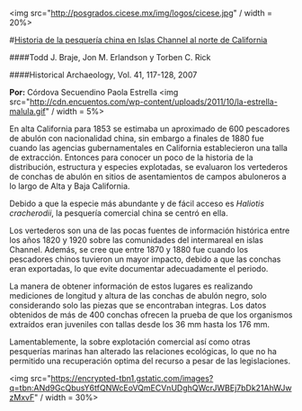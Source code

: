 <img src="http://posgrados.cicese.mx/img/logos/cicese.jpg" / width = 20%>

#[Historia de la pesquería china en Islas Channel al norte de California](https://www.researchgate.net/publication/285667661_An_historic_Chinese_abalone_fishery_on_California's_Northern_Channel_Islands)

####Todd J. Braje, Jon M. Erlandson y Torben C. Rick 

####Historical Archaeology, Vol. 41, 117-128, 2007

**Por:** Córdova Secuendino Paola Estrella 
<img src="http://cdn.encuentos.com/wp-content/uploads/2011/10/la-estrella-malula.gif" / width = 5%>

En alta California para 1853 se estimaba un aproximado de 600 pescadores de abulón con nacionalidad china, sin embargo a finales de 1880 fue cuando las agencias gubernamentales en California establecieron una talla de extracción. Entonces para conocer un poco de la historia  de la distribución, estructura y especies explotadas, se evaluaron  los vertederos de conchas de abulón en sitios de asentamientos de campos abuloneros a lo largo de Alta y Baja California.  

Debido a que la especie más abundante y de fácil acceso es *Haliotis cracherodii*, la pesquería comercial china se centró en ella.

Los vertederos son una de las pocas fuentes de información histórica entre los años 1820 y 1920 sobre las comunidades del intermareal en islas Channel. Además, se cree que entre 1870 y 1880 fue cuando los pescadores chinos tuvieron un mayor impacto, debido a que las conchas eran exportadas, lo que evite documentar adecuadamente el periodo.

La manera de obtener información de estos lugares es realizando mediciones de longitud y altura de las conchas de abulón negro, solo considerando solo las piezas que se encontraban integras. Los datos obtenidos de más de 400 conchas ofrecen la prueba de que los organismos extraídos eran juveniles con tallas desde los 36 mm hasta los 176 mm. 

Lamentablemente, la sobre explotación comercial así como otras pesquerías marinas han alterado las relaciones ecológicas, lo que no ha permitido una recuperación optima del recurso a pesar de las legislaciones.

<img src="https://encrypted-tbn1.gstatic.com/images?q=tbn:ANd9GcQbusY6tfQNWcEoVQmECVnUDghQWcrJWBEj7bDk21AhWJwzMxvF" / width = 30%>
